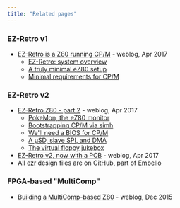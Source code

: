 ```yaml
---
title: "Related pages"
---
```


### EZ-Retro v1
* [EZ-Retro is a Z80 running
  CP/M](https://jeelabs.org/2017/04/ez-retro-is-a-z80-running-cp/m/) - weblog,
  Apr 2017
    * [EZ-Retro: system overview](https://jeelabs.org/article/1714a/)
    * [A truly minimal eZ80 setup](https://jeelabs.org/article/1714b/)
    * [Minimal requirements for CP/M](https://jeelabs.org/article/1714c/)

### EZ-Retro v2
* [EZ-Retro Z80 - part 2](https://jeelabs.org/2017/04/ez-retro-z80---part-2/) -
  weblog, Apr 2017
    * [PokeMon, the eZ80 monitor](https://jeelabs.org/article/1715a/)
    * [Bootstrapping CP/M via simh](https://jeelabs.org/article/1715b/)
    * [We'll need a BIOS for CP/M](https://jeelabs.org/article/1715c/)
    * [A µSD, slave SPI, and DMA](https://jeelabs.org/article/1715d/)
    * [The virtual floppy jukebox](https://jeelabs.org/article/1715e/)
* [EZ-Retro v2, now with a PCB](https://jeelabs.org/article/1717d/) - weblog,
  Apr 2017
* All
  [ezr](https://github.com/jeelabs/embello/tree/master/explore/1608-forth/ezr)
  design files are on GitHub, part of [Embello](https://embello.jeelabs.org)

### FPGA-based "MultiComp"
* [Building a MultiComp-based Z80](https://jeelabs.org/article/1550b/) - weblog,
  Dec 2015
